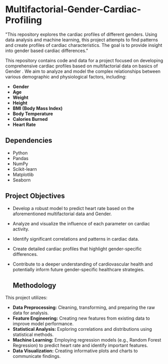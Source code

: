 # Multifactorial-Gender-Cardiac-Profiling
"This repository explores the cardiac profiles of different genders. Using data analysis and machine learning, this project attempts to find patterns and create profiles of cardiac characteristics. The goal is to provide insight into gender based cardiac differences."

This repository contains code and data for a project focused on developing comprehensive cardiac profiles based on multifactorial data on basics of Gender . We aim to analyze and model the complex relationships between various demographic and physiological factors, including:
* **Gender**
* **Age**
* **Weight**
* **Height**
* **BMI (Body Mass Index)**
* **Body Temperature**
* **Calories Burned**
* **Heart Rate**

## Dependencies
* Python 
* Pandas
* NumPy
* Scikit-learn
* Matplotlib
* Seaborn

## Project Objectives
* Develop a robust model to predict heart rate based on the aforementioned multifactorial data and Gender.
* Analyze and visualize the influence of each parameter on cardiac activity.
* Identify significant correlations and patterns in cardiac data.
* Create detailed cardiac profiles that highlight gender-specific differences.
* Contribute to a deeper understanding of cardiovascular health and potentially inform future gender-specific healthcare strategies.

  ## Methodology
This project utilizes:
* **Data Preprocessing:** Cleaning, transforming, and preparing the raw data for analysis.
* **Feature Engineering:** Creating new features from existing data to improve model performance.
* **Statistical Analysis:** Exploring correlations and distributions using statistical methods.
* **Machine Learning:** Employing regression models (e.g., Random Forest Regression) to predict heart rate and identify important features.
* **Data Visualization:** Creating informative plots and charts to communicate findings.
